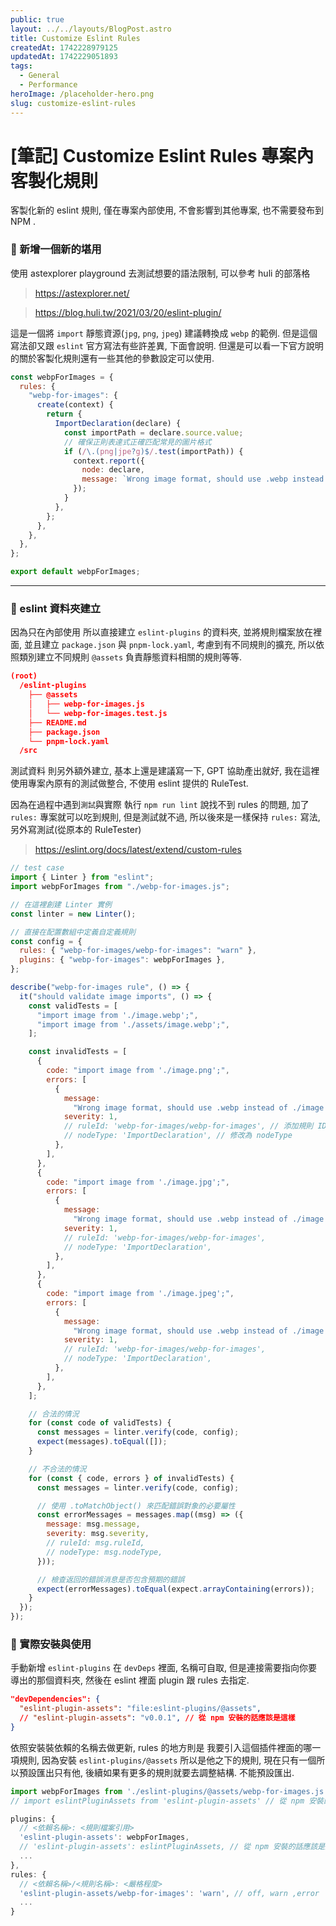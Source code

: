 ```yaml
---
public: true
layout: ../../layouts/BlogPost.astro
title: Customize Eslint Rules
createdAt: 1742228979125
updatedAt: 1742229051893
tags:
  - General
  - Performance
heroImage: /placeholder-hero.png
slug: customize-eslint-rules
---
```


# [筆記] Customize Eslint Rules 專案內客製化規則

客製化新的 eslint 規則, 僅在專案內部使用, 不會影響到其他專案, 也不需要發布到 NPM .

### 🌋 新增一個新的堪用

使用 astexplorer playground 去測試想要的語法限制, 可以參考 huli 的部落格

> https://astexplorer.net/

> https://blog.huli.tw/2021/03/20/eslint-plugin/

這是一個將 `import` 靜態資源(`jpg`, `png`, `jpeg`) 建議轉換成 `webp` 的範例.
但是這個寫法卻又跟 `eslint` 官方寫法有些許差異, 下面會說明.
但還是可以看一下官方說明的關於客製化規則還有一些其他的參數設定可以使用.

```javascript
const webpForImages = {
  rules: {
    "webp-for-images": {
      create(context) {
        return {
          ImportDeclaration(declare) {
            const importPath = declare.source.value;
            // 確保正則表達式正確匹配常見的圖片格式
            if (/\.(png|jpe?g)$/.test(importPath)) {
              context.report({
                node: declare,
                message: `Wrong image format, should use .webp instead of ${importPath}`,
              });
            }
          },
        };
      },
    },
  },
};

export default webpForImages;
```

---

### 🌋 eslint 資料夾建立

因為只在內部使用 所以直接建立 `eslint-plugins` 的資料夾, 並將規則檔案放在裡面, 並且建立 `package.json` 與 `pnpm-lock.yaml`, 考慮到有不同規則的擴充, 所以依照類別建立不同規則 `@assets` 負責靜態資料相關的規則等等.

```json
(root)
  /eslint-plugins
    ├── @assets
    │   ├── webp-for-images.js
    │   └── webp-for-images.test.js
    ├── README.md
    ├── package.json
    └── pnpm-lock.yaml
  /src
```

測試資料 則另外額外建立, 基本上還是建議寫一下, GPT 協助產出就好, 我在這裡使用專案內原有的測試做整合, 不使用 eslint 提供的 RuleTest.

因為在過程中遇到`測試`與實際 執行 `npm run lint` 說找不到 rules 的問題, 加了 `rules:` 專案就可以吃到規則, 但是測試就不過, 所以後來是一樣保持 `rules:` 寫法, 另外寫測試(從原本的 RuleTester)

> https://eslint.org/docs/latest/extend/custom-rules

```javascript
// test case
import { Linter } from "eslint";
import webpForImages from "./webp-for-images.js";

// 在這裡創建 Linter 實例
const linter = new Linter();

// 直接在配置數組中定義自定義規則
const config = {
  rules: { "webp-for-images/webp-for-images": "warn" },
  plugins: { "webp-for-images": webpForImages },
};

describe("webp-for-images rule", () => {
  it("should validate image imports", () => {
    const validTests = [
      "import image from './image.webp';",
      "import image from './assets/image.webp';",
    ];

    const invalidTests = [
      {
        code: "import image from './image.png';",
        errors: [
          {
            message:
              "Wrong image format, should use .webp instead of ./image.png",
            severity: 1,
            // ruleId: 'webp-for-images/webp-for-images', // 添加規則 ID
            // nodeType: 'ImportDeclaration', // 修改為 nodeType
          },
        ],
      },
      {
        code: "import image from './image.jpg';",
        errors: [
          {
            message:
              "Wrong image format, should use .webp instead of ./image.jpg",
            severity: 1,
            // ruleId: 'webp-for-images/webp-for-images',
            // nodeType: 'ImportDeclaration',
          },
        ],
      },
      {
        code: "import image from './image.jpeg';",
        errors: [
          {
            message:
              "Wrong image format, should use .webp instead of ./image.jpeg",
            severity: 1,
            // ruleId: 'webp-for-images/webp-for-images',
            // nodeType: 'ImportDeclaration',
          },
        ],
      },
    ];

    // 合法的情況
    for (const code of validTests) {
      const messages = linter.verify(code, config);
      expect(messages).toEqual([]);
    }

    // 不合法的情況
    for (const { code, errors } of invalidTests) {
      const messages = linter.verify(code, config);

      // 使用 .toMatchObject() 來匹配錯誤對象的必要屬性
      const errorMessages = messages.map((msg) => ({
        message: msg.message,
        severity: msg.severity,
        // ruleId: msg.ruleId,
        // nodeType: msg.nodeType,
      }));

      // 檢查返回的錯誤消息是否包含預期的錯誤
      expect(errorMessages).toEqual(expect.arrayContaining(errors));
    }
  });
});
```

### 🌋 實際安裝與使用

手動新增 `eslint-plugins` 在 `devDeps` 裡面, 名稱可自取, 但是連接需要指向你要導出的那個資料夾, 然後在 eslint 裡面 plugin 跟 rules 去指定.

```json
"devDependencies": {
  "eslint-plugin-assets": "file:eslint-plugins/@assets",
  // "eslint-plugin-assets": "v0.0.1", // 從 npm 安裝的話應該是這樣
}
```

依照安裝裝依賴的名稱去做更新, rules 的地方則是 我要引入這個插件裡面的哪一項規則, 因為安裝 `eslint-plugins/@assets` 所以是他之下的規則, 現在只有一個所以預設匯出只有他, 後續如果有更多的規則就要去調整結構. 不能預設匯出.

```javascript
import webpForImages from './eslint-plugins/@assets/webp-for-images.js'
// import eslintPluginAssets from 'eslint-plugin-assets' // 從 npm 安裝的話應該是這樣

plugins: {
  // <依賴名稱>: <規則檔案引用>
  'eslint-plugin-assets': webpForImages,
  // 'eslint-plugin-assets': eslintPluginAssets, // 從 npm 安裝的話應該是這樣
  ...
},
rules: {
  // <依賴名稱>/<規則名稱>: <嚴格程度>
  'eslint-plugin-assets/webp-for-images': 'warn', // off, warn ,error
  ...
}
```
